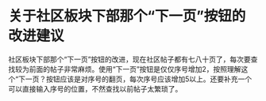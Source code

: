 # 关于社区板块下部那个“下一页”按钮的改进建议

社区板块下部那个“下一页”按钮的改进，现在社区帖子都有七八十页了，每次要查找较为前面的帖子非常麻烦。使用“下一页”按钮是仅仅序号增加2，按照理解这个“下一页？按钮应该是对序号的翻页，每次序号应该增加5以上。还要补充一个可以直接输入序号的位置，不然查找以前帖子太繁琐了。